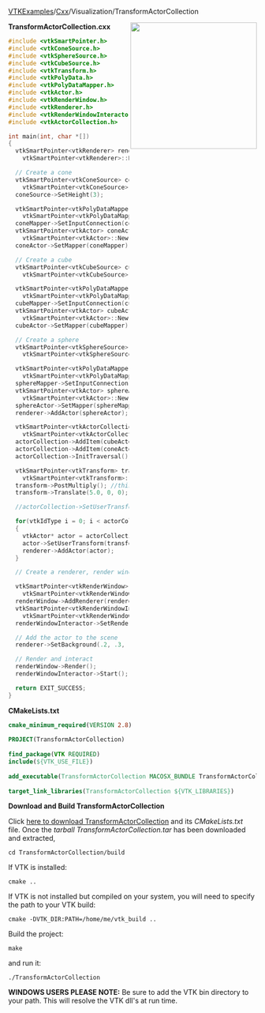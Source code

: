 [VTKExamples](/index/)/[Cxx](/Cxx)/Visualization/TransformActorCollection

<img align="right" src="https://github.com/lorensen/VTKExamples/blob/gh-pages/Testing/Baseline/Visualization/TestTransformActorCollection.png?raw=true" width="256" />

**TransformActorCollection.cxx**
```c++
#include <vtkSmartPointer.h>
#include <vtkConeSource.h>
#include <vtkSphereSource.h>
#include <vtkCubeSource.h>
#include <vtkTransform.h>
#include <vtkPolyData.h>
#include <vtkPolyDataMapper.h>
#include <vtkActor.h>
#include <vtkRenderWindow.h>
#include <vtkRenderer.h>
#include <vtkRenderWindowInteractor.h>
#include <vtkActorCollection.h>

int main(int, char *[])
{
  vtkSmartPointer<vtkRenderer> renderer =
    vtkSmartPointer<vtkRenderer>::New();

  // Create a cone
  vtkSmartPointer<vtkConeSource> coneSource =
    vtkSmartPointer<vtkConeSource>::New();
  coneSource->SetHeight(3);

  vtkSmartPointer<vtkPolyDataMapper> coneMapper =
    vtkSmartPointer<vtkPolyDataMapper>::New();
  coneMapper->SetInputConnection(coneSource->GetOutputPort());
  vtkSmartPointer<vtkActor> coneActor =
    vtkSmartPointer<vtkActor>::New();
  coneActor->SetMapper(coneMapper);

  // Create a cube
  vtkSmartPointer<vtkCubeSource> cubeSource =
    vtkSmartPointer<vtkCubeSource>::New();

  vtkSmartPointer<vtkPolyDataMapper> cubeMapper =
    vtkSmartPointer<vtkPolyDataMapper>::New();
  cubeMapper->SetInputConnection(cubeSource->GetOutputPort());
  vtkSmartPointer<vtkActor> cubeActor =
    vtkSmartPointer<vtkActor>::New();
  cubeActor->SetMapper(cubeMapper);

  // Create a sphere
  vtkSmartPointer<vtkSphereSource> sphereSource =
    vtkSmartPointer<vtkSphereSource>::New();

  vtkSmartPointer<vtkPolyDataMapper> sphereMapper =
    vtkSmartPointer<vtkPolyDataMapper>::New();
  sphereMapper->SetInputConnection(sphereSource->GetOutputPort());
  vtkSmartPointer<vtkActor> sphereActor =
    vtkSmartPointer<vtkActor>::New();
  sphereActor->SetMapper(sphereMapper);
  renderer->AddActor(sphereActor);

  vtkSmartPointer<vtkActorCollection> actorCollection =
    vtkSmartPointer<vtkActorCollection>::New();
  actorCollection->AddItem(cubeActor);
  actorCollection->AddItem(coneActor);
  actorCollection->InitTraversal();

  vtkSmartPointer<vtkTransform> transform =
    vtkSmartPointer<vtkTransform>::New();
  transform->PostMultiply(); //this is the key line
  transform->Translate(5.0, 0, 0);

  //actorCollection->SetUserTransform(transform);

  for(vtkIdType i = 0; i < actorCollection->GetNumberOfItems(); i++)
  {
    vtkActor* actor = actorCollection->GetNextActor();
    actor->SetUserTransform(transform);
    renderer->AddActor(actor);
  }

  // Create a renderer, render window, and interactor

  vtkSmartPointer<vtkRenderWindow> renderWindow =
    vtkSmartPointer<vtkRenderWindow>::New();
  renderWindow->AddRenderer(renderer);
  vtkSmartPointer<vtkRenderWindowInteractor> renderWindowInteractor =
    vtkSmartPointer<vtkRenderWindowInteractor>::New();
  renderWindowInteractor->SetRenderWindow(renderWindow);

  // Add the actor to the scene
  renderer->SetBackground(.2, .3, .4);

  // Render and interact
  renderWindow->Render();
  renderWindowInteractor->Start();

  return EXIT_SUCCESS;
}
```
**CMakeLists.txt**
```cmake
cmake_minimum_required(VERSION 2.8)
 
PROJECT(TransformActorCollection)
 
find_package(VTK REQUIRED)
include(${VTK_USE_FILE})
 
add_executable(TransformActorCollection MACOSX_BUNDLE TransformActorCollection.cxx)
 
target_link_libraries(TransformActorCollection ${VTK_LIBRARIES})
```

**Download and Build TransformActorCollection**

Click [here to download TransformActorCollection](https://github.com/lorensen/VTKWikiExamplesTarballs/raw/master/TransformActorCollection.tar) and its *CMakeLists.txt* file.
Once the *tarball TransformActorCollection.tar* has been downloaded and extracted,
```
cd TransformActorCollection/build 
```
If VTK is installed:
```
cmake ..
```
If VTK is not installed but compiled on your system, you will need to specify the path to your VTK build:
```
cmake -DVTK_DIR:PATH=/home/me/vtk_build ..
```
Build the project:
```
make
```
and run it:
```
./TransformActorCollection
```
**WINDOWS USERS PLEASE NOTE:** Be sure to add the VTK bin directory to your path. This will resolve the VTK dll's at run time.

